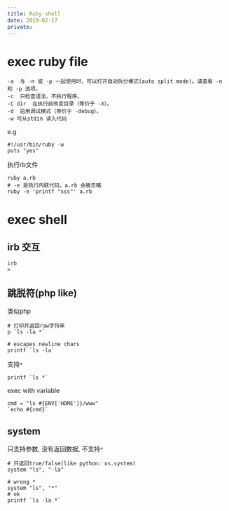 ```yaml
---
title: Ruby shell
date: 2019-02-17
private:
---
```

# exec ruby file
    -a	与 -n 或 -p 一起使用时，可以打开自动拆分模式(auto split mode)。请查看 -n 和 -p 选项。
    -c	只检查语法，不执行程序。
    -C dir	在执行前改变目录（等价于 -X）。
    -d	启用调试模式（等价于 -debug）。
    -w 可从stdin 读入代码

e.g

    #!/usr/bin/ruby -w
    puts "yes"

执行rb文件

    ruby a.rb
    # -e 是执行内联代码，a.rb 会被忽略
    ruby -e 'printf "sss"' a.rb

# exec shell
## irb 交互

    irb
    > 

## 跳脱符(php like)
类似php

    # 打印并返回raw字符串
    p `ls -la *`

    # escapes newline chars
    printf `ls -la`

支持`*`

    printf `ls *`

exec with variable

    cmd = "ls #{ENV['HOME']}/www"
    `echo #{cmd}`

## system
只支持参数, 没有返回数据, 不支持`*`

    # 只返回true/false(like python: os.system)
    system "ls", "-la"

    # wrong *
    system "ls", "*"
    # ok
    printf `ls -la *`
